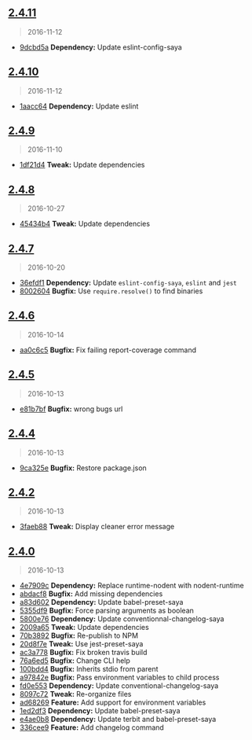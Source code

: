 <a name="2.4.11"></a>
## [2.4.11](https://github.com/simondegraeve/kode/compare/v2.4.10...v2.4.11)
> 2016-11-12

* [9dcbd5a](https://github.com/simondegraeve/kode/commit/9dcbd5a) **Dependency:** Update eslint-config-saya

<a name="2.4.10"></a>
## [2.4.10](https://github.com/simondegraeve/kode/compare/v2.4.9...v2.4.10)
> 2016-11-12

* [1aacc64](https://github.com/simondegraeve/kode/commit/1aacc64) **Dependency:** Update eslint

<a name="2.4.9"></a>
## [2.4.9](https://github.com/simondegraeve/kode/compare/v2.4.8...v2.4.9)
> 2016-11-10

* [1df21d4](https://github.com/simondegraeve/kode/commit/1df21d4) **Tweak:** Update dependencies

<a name="2.4.8"></a>
## [2.4.8](https://github.com/simondegraeve/kode/compare/v2.4.7...v2.4.8)
> 2016-10-27

* [45434b4](https://github.com/simondegraeve/kode/commit/45434b4) **Tweak:** Update dependencies

<a name="2.4.7"></a>
## [2.4.7](https://github.com/simondegraeve/kode/compare/v2.4.6...v2.4.7)
> 2016-10-20

* [36efdf1](https://github.com/simondegraeve/kode/commit/36efdf1) **Dependency:** Update `eslint-config-saya`, `eslint` and `jest`
* [8002604](https://github.com/simondegraeve/kode/commit/8002604) **Bugfix:** Use `require.resolve()` to find binaries

<a name="2.4.6"></a>
## [2.4.6](https://github.com/simondegraeve/kode/compare/v2.4.5...v2.4.6)
> 2016-10-14

* [aa0c6c5](https://github.com/simondegraeve/kode/commit/aa0c6c5) **Bugfix:** Fix failing report-coverage command

<a name="2.4.5"></a>
## [2.4.5](https://github.com/simondegraeve/kode/compare/v2.4.4...v2.4.5)
> 2016-10-13

* [e81b7bf](https://github.com/simondegraeve/kode/commit/e81b7bf) **Bugfix:** wrong bugs url

<a name="2.4.4"></a>
## [2.4.4](https://github.com/simondegraeve/kode/compare/v2.4.3...v2.4.4)
> 2016-10-13

* [9ca325e](https://github.com/simondegraeve/kode/commit/9ca325e) **Bugfix:** Restore package.json

<a name="2.4.2"></a>
## [2.4.2](https://github.com/simondegraeve/kode/compare/v2.4.1...v2.4.2)
> 2016-10-13

* [3faeb88](https://github.com/simondegraeve/kode/commit/3faeb88) **Tweak:** Display cleaner error message

<a name="2.4.0"></a>
## [2.4.0](https://github.com/simondegraeve/kode/compare/abdacf8...v2.4.0)
> 2016-10-13

* [4e7909c](https://github.com/simondegraeve/kode/commit/4e7909c) **Dependency:** Replace runtime-nodent with nodent-runtime
* [abdacf8](https://github.com/simondegraeve/kode/commit/abdacf8) **Bugfix:** Add missing dependencies
* [a83d602](https://github.com/simondegraeve/kode/commit/a83d602) **Dependency:** Update babel-preset-saya
* [5355df9](https://github.com/simondegraeve/kode/commit/5355df9) **Bugfix:** Force parsing arguments as boolean
* [5800e76](https://github.com/simondegraeve/kode/commit/5800e76) **Dependency:** Update conventionnal-changelog-saya
* [2009a65](https://github.com/simondegraeve/kode/commit/2009a65) **Tweak:** Update dependencies
* [70b3892](https://github.com/simondegraeve/kode/commit/70b3892) **Bugfix:** Re-publish to NPM
* [20d8f7e](https://github.com/simondegraeve/kode/commit/20d8f7e) **Tweak:** Use jest-preset-saya
* [ac3a778](https://github.com/simondegraeve/kode/commit/ac3a778) **Bugfix:** Fix broken travis build
* [76a6ed5](https://github.com/simondegraeve/kode/commit/76a6ed5) **Bugfix:** Change CLI help
* [100bdd4](https://github.com/simondegraeve/kode/commit/100bdd4) **Bugfix:** Inherits stdio from parent
* [a97842e](https://github.com/simondegraeve/kode/commit/a97842e) **Bugfix:** Pass environment variables to child process
* [fd0e553](https://github.com/simondegraeve/kode/commit/fd0e553) **Dependency:** Update conventional-changelog-saya
* [8097c72](https://github.com/simondegraeve/kode/commit/8097c72) **Tweak:** Re-organize files
* [ad68269](https://github.com/simondegraeve/kode/commit/ad68269) **Feature:** Add support for environment variables
* [1ed2df3](https://github.com/simondegraeve/kode/commit/1ed2df3) **Dependency:** Update babel-preset-saya
* [e4ae0b8](https://github.com/simondegraeve/kode/commit/e4ae0b8) **Dependency:** Update terbit and babel-preset-saya
* [336cee9](https://github.com/simondegraeve/kode/commit/336cee9) **Feature:** Add changelog command

